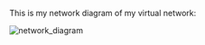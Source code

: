 This is my network diagram of my virtual network:

![network_diagram](https://user-images.githubusercontent.com/91933325/150562197-cef05bd5-ecf4-43c8-bf1d-07ac3e1e99b6.PNG)
